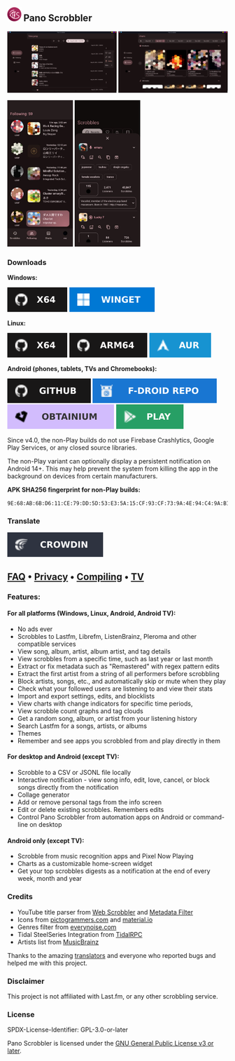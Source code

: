 ## <img src="composeApp/src/commonMain/composeResources/drawable/ic_launcher_with_bg.svg" alt="app icon" width="32"/> Pano Scrobbler

[play-store]: img/play-store.svg
[play-store-link]: https://play.google.com/store/apps/details?id=com.arn.scrobble
[obtainium]: img/obtainium.svg
[obtainium-link]: https://apps.obtainium.imranr.dev/redirect?r=obtainium://add/https://github.com/kawaiiDango/pano-scrobbler
[fdroid]: img/fdroid.svg
[fdroid-link]: https://kawaiidango.github.io/pano-scrobbler/fdroid/repo?fingerprint=9954ECAB27F9FCE8290AC75A33F3DFE9FE5F6F5B8E6F33AD7F98307AC4D487BA
[ko-fi]: img/ko-fi.svg
[ko-fi-link]: https://ko-fi.com/kawaiiDango
[crowdin]: img/crowdin.svg
[crowdin-link]: https://crowdin.com/project/pscrobbler

<img src="screenshots/scrobbles-desktop.jpg" alt="scrobbles screen" width="250"/> <img src="screenshots/charts-desktop.jpg" alt="charts screen" width="250"/>

<img src="screenshots/friends-mobile.jpg" alt="friends screen" width="150"/> <img src="screenshots/details-mobile.jpg" alt="details screen" width="150"/>

### Downloads

**Windows:**

[![github-x64](img/github-x64.svg)](https://github.com/kawaiiDango/pano-scrobbler/releases/latest/download/pano-scrobbler-windows-x64.exe) [![winget](img/winget.svg)](https://winstall.app/apps/kawaiiDango.pano-scrobbler)

**Linux:**

[![github-x64](img/github-x64.svg)](https://github.com/kawaiiDango/pano-scrobbler/releases/latest/download/pano-scrobbler-linux-x64.AppImage) [![github-arm64](img/github-arm64.svg)](https://github.com/kawaiiDango/pano-scrobbler/releases/latest/download/pano-scrobbler-liinux-arm64.AppImage) [![aur](img/aur.svg)](https://aur.archlinux.org/packages/pano-scrobbler-bin)

**Android (phones, tablets, TVs and Chromebooks):**

[![github](img/github.svg)](https://github.com/kawaiiDango/pano-scrobbler/releases) [![fdroid][fdroid]][fdroid-link] [![obtainium][obtainium]][obtainium-link] [![play-store][play-store]][play-store-link]

Since v4.0, the non-Play builds do not use Firebase Crashlytics, Google Play Services, or any closed source libraries.

The non-Play variant can optionally display a persistent notification on Android 14+.
This may help prevent the system from killing the app in the background on devices from certain manufacturers.

**APK SHA256 fingerprint for non-Play builds:**
```
9E:68:AB:6B:D6:11:CE:79:DD:5D:53:E3:5A:15:CF:93:CF:73:9A:4E:94:C4:9A:B1:BF:10:DD:12:65:F0:2E:6C
```

### Translate

[![translate][crowdin]][crowdin-link]

## [FAQ](faq.md) • [Privacy](privacy-policy.md) • [Compiling](instructions.md) • [TV](tv.md)

### Features:

#### For all platforms (Windows, Linux, Android, Android TV):

- No ads ever
- Scrobbles to Lastfm, Librefm, ListenBrainz, Pleroma and other compatible services
- View song, album, artist, album artist, and tag details
- View scrobbles from a specific time, such as last year or last month
- Extract or fix metadata such as "Remastered" with regex pattern edits
- Extract the first artist from a string of all performers before scrobbling
- Block artists, songs, etc., and automatically skip or mute when they play
- Check what your followed users are listening to and view their stats
- Import and export settings, edits, and blocklists
- View charts with change indicators for specific time periods,
- View scrobble count graphs and tag clouds
- Get a random song, album, or artist from your listening history
- Search Lastfm for a songs, artists, or albums
- Themes
- Remember and see apps you scrobbled from and play directly in them

#### For desktop and Android (except TV):
- Scrobble to a CSV or JSONL file locally
- Interactive notification - view song info, edit, love, cancel, or block songs directly from the
  notification
- Collage generator
- Add or remove personal tags from the info screen
- Edit or delete existing scrobbles. Remembers edits
- Control Pano Scrobbler from automation apps on Android or command-line on desktop

#### Android only (except TV):
- Scrobble from music recognition apps and Pixel Now Playing
- Charts as a customizable home-screen widget
- Get your top scrobbles digests as a notification at the end of every week, month and year

### Credits

- YouTube title parser from [Web Scrobbler](https://github.com/web-scrobbler/web-scrobbler) and [Metadata Filter](https://github.com/web-scrobbler/metadata-filter)
- Icons from [pictogrammers.com](https://pictogrammers.com) and [material.io](https://material.io)
- Genres filter from [everynoise.com](https://everynoise.com)
- Tidal SteelSeries Integration from [TidalRPC](https://github.com/BitesizedLion/TidalRPC)
- Artists list from [MusicBrainz](https://musicbrainz.org)

Thanks to the amazing [translators](composeApp/src/commonMain/composeResources/files/crowdin_members.txt) and everyone who
reported bugs and helped me with this project.

### Disclaimer

This project is not affiliated with Last.fm, or any other scrobbling service.

### License

SPDX-License-Identifier: GPL-3.0-or-later

Pano Scrobbler is licensed under the [GNU General Public License v3 or later](http://www.gnu.org/copyleft/gpl.html).
